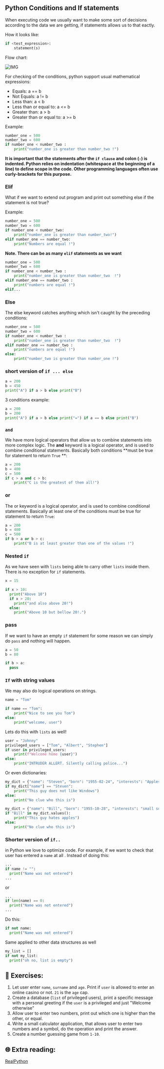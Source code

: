 ## Python Conditions and If statements

When executing code we usually want to make some sort of decisions according to the data we are getting, if statements allows us to that eactly.

How it looks like:
```python
if <test_expression>:
    statement(s)
```


Flow chart:

![IMG](https://github.com/CodeAcademy-Online/python-new-material/blob/master/images/if_else.webp)


For checking of the conditions, python support usual mathematical expressions:

* Equals: a == b
* Not Equals: a != b
* Less than: a < b
* Less than or equal to: a <= b
* Greater than: a > b
* Greater than or equal to: a >= b

Example:
```python
number_one = 500
number_two = 600
if number_one < number_two :
    print("number_one is greater than number_two !")
```
**It is important that the statements after the `if clause` and colon (`:`) is indented. Python relies on indentation (whitespace at the beginning of a line) to define scope in the code. Other programming languages often use curly-brackets for this purpose.**

### Elif
What if we want to extend out program and print out something else if the statement is not true?

Example:

```python
number_one = 500
number_two = 600
if number_one < number_two:
    print("number_one is greater than number_two!")
elif number_one == number_two:
    print("Numbers are equal !")
```

**Note. There can be as many `elif` statements as we want**

```python
number_one = 500
number_two = 600
if number_one < number_two :
    print("number_one is greater than number_two  !")
elif number_one == number_two :
    print("numbers are equal !")
elif...
```

### Else

The else keyword catches anything which isn't caught by the preceding conditions:

```python
number_one = 500
number_two = 600
if number_one < number_two :
    print("number_one is greater than number_two  !")
elif number_one == number_two :
    print("numbers are equal !")
else:
    print("number_two is greater than number_one !")
```

### short version of `if ... else`

```python
a = 200
b = 450
print("A") if a > b else print("B")
```

3 conditions example:

```python
a = 200
b = 200
print("A") if a > b else print("=") if a == b else print("B")
```

### `and`
We have more logical operators that allow us to combine statements into more complex logic.
The **and** keyword is a logical operator, and is used to combine conditional statements.
Basically both conditions **must be true for statement to return `True` **:

```python
a = 200
b = 400
c = 500
if c > a and c > b:
    print("C is the greatest of them all!")
```

### or

The or keyword is a logical operator, and is used to combine conditional statements.
Basically at least one of the conditions must be true for statement to return `True`:

```python
a = 200
b = 400
c = 500
if b > a or b > c:
    print("B is at least greater than one of the values !")
```

### Nested `if`

As we have seen with `lists` being able to carry other `lists` inside them. There is no exception for `if` statements.

```python
x = 15

if x > 10:
  print("Above 10")
  if x > 20:
    print("and also above 20!")
  else:
    print("Above 10 but bellow 20!.")
```

### pass

If we want to have an empty `if` statement for some reason we can simply do `pass` and nothing will happen.
```python
a = 50
b = 80

if b > a:
  pass
```


### `If` with string values

We may also do logical operations on strings.

```python
name = "Tom"

if name == "Tom":
    print("Nice to see you Tom")
else:
    print("welcome, user")
```

Lets do this with `lists` as well!

```python
user = "Johnny"
privileged_users = ["Tom", "Albert", "Stephen"]
if user in privileged_users:
    print(f"Welcome home {user}")
else:
    print("INTRUDER ALLERT. Silently calling police...")
```

Or even dictionaries:
```python
my_dict = {"name": "Steven", "born": "1955-02-24", "interests": "Apples"}
if my_dict["name"] == "Steven":
    print("This guy does not like Windows")
else:
    print("No clue who this is")
```

```python
my_dict = {"name": "Bill", "born": "1955-10-28", "interests": "small software"}
if "Bill" in my_dict.values():
    print("This guy hates apples")
else:
    print("No clue who this is")
```
### Shorter version of `if..`

in Python we love to optimize code. For example, if we want to check that user has entered a `name` at all . Instead of doing this:

```python
...
if name != "":
  print("Name was not entered")
...
```
or

```python
...
if len(name) == 0:
  print("Name was not entered")
...
```
Do this:
```python
if not name:
  print("Name was not entered")
```

Same applied to other data structures as well

```python
my_list = []
if not my_list:
  print("oh no, list is empty")
```

## 🧠 Exercises:

1. Let user enter `name`, `surname` and `age`. Print if `user` is allowed to enter an online casino or not. `21` is the `age` cap.
2. Create a database (`list` of privileged users), print a specific message with a personal greeting if the `user` is a privileged and just "Welcome otherwise"
3. Allow user to enter two numbers, print out which one is higher than the other, or equal.
4. Write a small calculator application, that allows user to enter two numbers and a symbol, do the operation and print the answer.
5. Create a number guessing game from `1-10`. 


## 🌐  Extra reading:
[RealPython](https://realpython.com/python-conditional-statements/)
